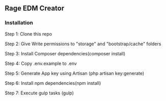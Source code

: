 ## Rage EDM Creator

### Installation

Step 1: Clone this repo

Step 2: Give Write permissions to "storage" and "bootstrap/cache" folders

Step 3: Install Composer dependencies(composer install)

Step 4: Copy .env.example to .env

Step 5: Generate App key using Artisan (php artisan key:generate)

Step 6: Install npm dependencies(npm install)

Step 7: Execute gulp tasks (gulp)
